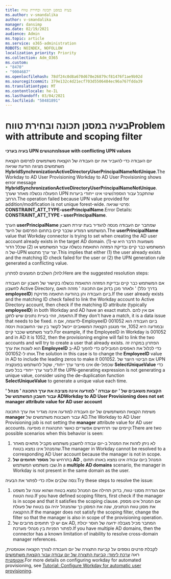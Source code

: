 ```yaml
---
title: בעיה במסנן תכונה ובחירת טווח
ms.author: v-smandalika
author: v-smandalika
manager: dansimp
ms.date: 02/19/2021
audience: Admin
ms.topic: article
ms.service: o365-administration
ROBOTS: NOINDEX, NOFOLLOW
localization_priority: Priority
ms.collection: Adm_O365
ms.custom:
- "8470"
- "9004687"
ms.openlocfilehash: 78df24c0d8a670d678e26879cf81476f1ae9b92d
ms.sourcegitcommit: 379e132c4d21ecf703d5506484ec96a767fdda39
ms.translationtype: MT
ms.contentlocale: he-IL
ms.lasthandoff: 03/04/2021
ms.locfileid: "50481891"
---
```

# <a name="problem-with-attribute-and-scoping-filter"></a><span data-ttu-id="328ff-102">בעיה במסנן תכונה ובחירת טווח</span><span class="sxs-lookup"><span data-stu-id="328ff-102">Problem with attribute and scoping filter</span></span>

<span data-ttu-id="328ff-103">**בעיה בערכי UPN מתנגשים**</span><span class="sxs-lookup"><span data-stu-id="328ff-103">**Issue with conflicting UPN values**</span></span>

<span data-ttu-id="328ff-104">יום העבודה כדי להעביר את יום העבודה של הקצאת משתמשים לפרסום הקצאת משתמשים מציגה הודעת שגיאה **HybridSynchronizationActiveDirectoryUserPrincipalNameNotUnique**.</span><span class="sxs-lookup"><span data-stu-id="328ff-104">The Workday to AD User Provisioning Workday to AD User Provisioning shows error message **HybridSynchronizationActiveDirectoryUserPrincipalNameNotUnique**.</span></span> <span data-ttu-id="328ff-105">הפעולה נכשלה מאחר שערך UPN שהתקבל עבור הוספה/שינוי אינו ייחודי ביערות הרחב.</span><span class="sxs-lookup"><span data-stu-id="328ff-105">The operation failed because UPN value provided for addition/modification is not unique forest-wide.</span></span> <span data-ttu-id="328ff-106">פרטי שגיאה: **CONSTRAINT_ATT_TYPE-userPrincipalName**.</span><span class="sxs-lookup"><span data-stu-id="328ff-106">Error Details: **CONSTRAINT_ATT_TYPE - userPrincipalName**.</span></span>

<span data-ttu-id="328ff-107">הערך **userPrincipalName** שמחבר יום העבודה מנסה להגדיר בעת יצירת חשבון המשתמש המודע שכבר קיים בתחום הפרסום של היעד.</span><span class="sxs-lookup"><span data-stu-id="328ff-107">The **userPrincipalName** value that Workday connector is trying to set when creating the AD user account already exists in the target AD domain.</span></span> <span data-ttu-id="328ff-108">משמעות הדבר היא ש-(1) המשתמש כבר קיים ובדיקת המזהה התואמת נכשלה עבור המשתמש או (2) שכלל הדור של ה-UPN יצר ערך מתנגש.</span><span class="sxs-lookup"><span data-stu-id="328ff-108">This implies that either (1) the user already exists and the matching ID check failed for the user or (2) the UPN generation rule generated a conflicting value.</span></span>

<span data-ttu-id="328ff-109">להלן השלבים המוצעים לפתרון:</span><span class="sxs-lookup"><span data-stu-id="328ff-109">Here are the suggested resolution steps:</span></span>

<span data-ttu-id="328ff-110">אם המשתמש כבר קיים ובדיקת המזהה התואמת נכשלה בקישור של חשבון יום העבודה לחשבון Active Directory, ולאחר מכן בדוק אם התכונה ' מזהה תואם ' (בדרך כלל **employeeID**) ביום העבודה והן בהודעה התאמה מדויקת.</span><span class="sxs-lookup"><span data-stu-id="328ff-110">If the user already exists and the matching ID check failed to link the Workday account to Active Directory account, then check if the matching ID attribute (typically **employeeID**) in both Workday and AD have an exact match.</span></span> <span data-ttu-id="328ff-111">אם אין להם התאמה, זוהי בעיית נתונים שיש לתקן.</span><span class="sxs-lookup"><span data-stu-id="328ff-111">If they don't have a match, it is a data issue that needs to be fixed.</span></span> <span data-ttu-id="328ff-112">לדוגמה, אם ה-EmployeeID ביום העבודה הוא 001052 ובמודעה היא 1052, אזי מנגנון הקצאת המשאבים ייכשל לקשר בין שני החשבונות וינסה ליצור משתמש שכבר קיים.</span><span class="sxs-lookup"><span data-stu-id="328ff-112">For example, if the EmployeeID in Workday is 001052 and in AD it is 1052, then the provisioning engine will fail to link the two accounts and will try to create a user that already exists.</span></span> <span data-ttu-id="328ff-113">הפתרון במקרה זה הוא לשנות את ערך **EmployeeID** ב-AD כדי לכלול את האפסים המובילים כדי להפוך אותו ל-001052.</span><span class="sxs-lookup"><span data-stu-id="328ff-113">The solution in this case is to change the **EmployeeID** value in AD to include the leading zeros to make it 001052.</span></span>
<span data-ttu-id="328ff-114">אם הביטוי היוצר של UPN אינו מייצר ערך ייחודי, שקול להשתמש בפונקציה de-שכפול **SelectUniqueValue** כדי ליצור ערך ייחודי בכל פעם.</span><span class="sxs-lookup"><span data-stu-id="328ff-114">If the UPN-generating expression is not generating a unique value, consider using the de-duplication function **SelectUniqueValue** to generate a unique value each time.</span></span>

<span data-ttu-id="328ff-115">**הקצאת משאבים של ' יום עבודה ' למודעה אינה מציבה את ערך התכונה ' מנהל ' עבור חשבון המשתמש של AD**</span><span class="sxs-lookup"><span data-stu-id="328ff-115">**Workday to AD User Provisioning does not set manager attribute value for AD user account**</span></span>

<span data-ttu-id="328ff-116">משימת הקצאת המשתמשים של יום העבודה למודעה אינה מגדיר את ערך התכונה **manager** עבור חשבונות משתמשים של AD.</span><span class="sxs-lookup"><span data-stu-id="328ff-116">The Workday to AD User Provisioning job is not setting the **manager** attribute value for AD user accounts.</span></span> <span data-ttu-id="328ff-117">קיימים שני תרחישים אפשריים כאשר התנהגות זו מופיעה:</span><span class="sxs-lookup"><span data-stu-id="328ff-117">There are two possible scenarios when this behavior is seen:</span></span>

1. <span data-ttu-id="328ff-118">לא ניתן לזהות את המנהל ב-יום עבודה לחשבון משתמש מקביל מתאים מאחר שהמנהל אינו נמצא בטווח.</span><span class="sxs-lookup"><span data-stu-id="328ff-118">The manager in Workday cannot be resolved to a corresponding AD User account because the manager is not in scope.</span></span>
2. <span data-ttu-id="328ff-119">בתרחיש של **מספר תחומים של AD** , המנהל ביום עבודה אינו נמצא באותו תחום שבו משתמש המשתמש.</span><span class="sxs-lookup"><span data-stu-id="328ff-119">In a **multiple AD domains** scenario, the manager in Workday is not present in the same domain as the user.</span></span>

<span data-ttu-id="328ff-120">נסה שלבים אלה כדי לפתור את הבעיה:</span><span class="sxs-lookup"><span data-stu-id="328ff-120">Try these steps to resolve the issue:</span></span>

1. <span data-ttu-id="328ff-121">אם הגדרת מסנני טווח, בדוק תחילה אם המנהל נמצא בטווח ושהוא עונה על משפט טווח הטווח.</span><span class="sxs-lookup"><span data-stu-id="328ff-121">If you have defined scoping filters, first check if the manager is in scope and that it satisfies the scoping clause.</span></span> <span data-ttu-id="328ff-122">אם המנהל אינו מספק את מסנן טווח הנתונים, שנה את המסנן כך שהמנהל יהיה גם בטווח של פעולת ההקצאה.</span><span class="sxs-lookup"><span data-stu-id="328ff-122">If the manager does not satisfy the scoping filter, change the filter so that the manager is also in scope of the provisioning operation.</span></span>
2. <span data-ttu-id="328ff-123">אם יש לך תחומים מרובים של AD, המחבר מכיל מגבלה ידועה של חוסר יכולת לפתור הפניות בין מנהלי מערכת.</span><span class="sxs-lookup"><span data-stu-id="328ff-123">If you have multiple AD domains, then the connector has a known limitation of inability to resolve cross-domain manager references.</span></span>

<span data-ttu-id="328ff-124">לקבלת פרטים נוספים על קביעת התצורה של יום העבודה לצורך הקצאה אוטומטית, ראה [ערכת לימוד: קביעת התצורה של יום עבודה עבור הקצאת משתמשים אוטומטית](https://docs.microsoft.com/azure/active-directory/saas-apps/workday-inbound-tutorial).</span><span class="sxs-lookup"><span data-stu-id="328ff-124">For more details on configuring workday for automated provisioning, see [Tutorial: Configure Workday for automatic user provisioning](https://docs.microsoft.com/azure/active-directory/saas-apps/workday-inbound-tutorial).</span></span>













